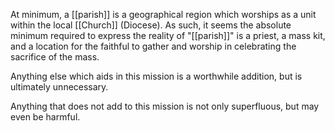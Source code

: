 At minimum, a [[parish]] is a geographical region which worships as a unit within the local [[Church]] (Diocese). As such, it seems the absolute minimum required to express the reality of "[[parish]]" is a priest, a mass kit, and a location for the faithful to gather and worship in celebrating the sacrifice of the mass.

Anything else which aids in this mission is a worthwhile addition, but is ultimately unnecessary. 

Anything that does not add to this mission is not only superfluous, but may even be harmful.